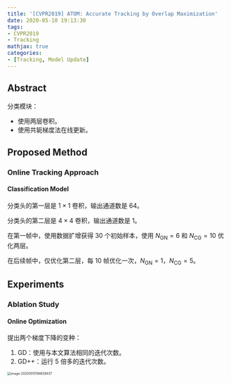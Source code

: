 ```yaml
---
title: '[CVPR2019] ATOM: Accurate Tracking by Overlap Maximization'
date: 2020-05-10 19:13:30
tags:
- CVPR2019
- Tracking
mathjax: true
categories:
- [Tracking, Model Update]
---
```


## Abstract

分类模块：

- 使用两层卷积。
- 使用共轭梯度法在线更新。

## Proposed Method

### Online Tracking Approach

#### Classification Model

分类头的第一层是 $1\times 1$ 卷积，输出通道数是 64。

分类头的第二层是 $4\times 4$ 卷积，输出通道数是 1。

在第一帧中，使用数据扩增获得 30 个初始样本，使用 $N_{\text{GN}}=6$ 和 $N_\text{CG}=10$ 优化两层。

在后续帧中，仅优化第二层，每 10 帧优化一次，$N_{\text{GN}}=1$，$N_\text{CG}=5$。

## Experiments

### Ablation Study

#### Online Optimization

提出两个梯度下降的变种：

1. GD：使用与本文算法相同的迭代次数。
2. GD++：运行 5 倍多的迭代次数。

<img src="https://i.loli.net/2020/05/10/UsuGXJISi4HPepg.png" alt="image-20200510194638437" style="zoom:50%;" />